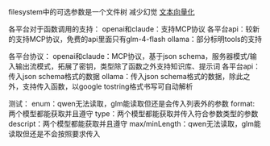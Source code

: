 filesystem中的可选参数是一个文件树
减少幻觉
[文本向量化](https://mp.weixin.qq.com/s?__biz=MzI5MzAxODU0NQ==&mid=2247484712&idx=2&sn=601089e6060988810519cf8d4ee3e9b2&chksm=ec79cbf6db0e42e0b1fb733efcafaaf9235a199c71d5ce6f8fccc4457f200365e0127d067d2f&scene=178&cur_album_id=3673740705999978504&poc_token=HMQH5GejkyCj0tV74OPVzZS9HihwUR1_ipQIXCsE)



各平台对于函数调用的支持：
openai和claude：支持MCP协议
各平台api：较新的支持MCP协议，免费的api里面只有glm-4-flash
ollama：部分标明tools的支持

各平台协议：
openai和claude：MCP协议，基于json schema，服务器模式/输入输出流模式，拓展了密钥，类型除了函数之外支持知识库、提示词
各平台api：传入json schema格式的数据
ollama：传入json schema格式的数据，除此之外，支持传入函数，以google tostring格式书写可自动解析

测试：
enum：qwen无法读取，glm能读取但还是会传入列表外的参数
format: 两个模型都能获取并且遵守
type：两个模型都能获取并传入符合参数类型的参数
descript：两个模型都能获取并且遵守
max/minLength：qwen无法读取，glm能读取但还是不会按照要求传入
